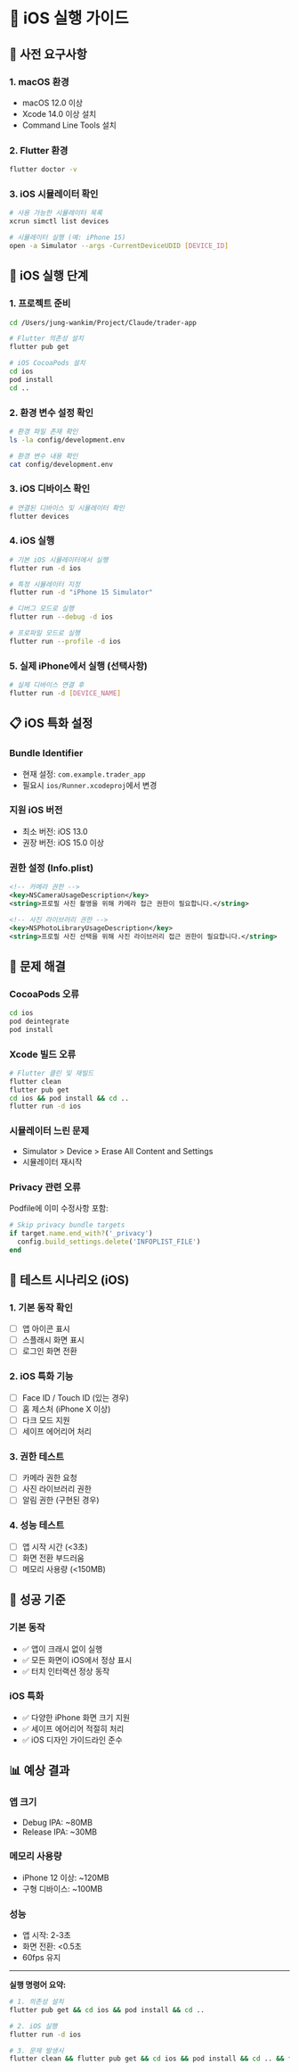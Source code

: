 # 📱 iOS 실행 가이드

## 🔧 사전 요구사항

### 1. macOS 환경
- macOS 12.0 이상
- Xcode 14.0 이상 설치
- Command Line Tools 설치

### 2. Flutter 환경
```bash
flutter doctor -v
```

### 3. iOS 시뮬레이터 확인
```bash
# 사용 가능한 시뮬레이터 목록
xcrun simctl list devices

# 시뮬레이터 실행 (예: iPhone 15)
open -a Simulator --args -CurrentDeviceUDID [DEVICE_ID]
```

## 🚀 iOS 실행 단계

### 1. 프로젝트 준비
```bash
cd /Users/jung-wankim/Project/Claude/trader-app

# Flutter 의존성 설치
flutter pub get

# iOS CocoaPods 설치
cd ios
pod install
cd ..
```

### 2. 환경 변수 설정 확인
```bash
# 환경 파일 존재 확인
ls -la config/development.env

# 환경 변수 내용 확인
cat config/development.env
```

### 3. iOS 디바이스 확인
```bash
# 연결된 디바이스 및 시뮬레이터 확인
flutter devices
```

### 4. iOS 실행
```bash
# 기본 iOS 시뮬레이터에서 실행
flutter run -d ios

# 특정 시뮬레이터 지정
flutter run -d "iPhone 15 Simulator"

# 디버그 모드로 실행
flutter run --debug -d ios

# 프로파일 모드로 실행
flutter run --profile -d ios
```

### 5. 실제 iPhone에서 실행 (선택사항)
```bash
# 실제 디바이스 연결 후
flutter run -d [DEVICE_NAME]
```

## 📋 iOS 특화 설정

### Bundle Identifier
- 현재 설정: `com.example.trader_app`
- 필요시 `ios/Runner.xcodeproj`에서 변경

### 지원 iOS 버전
- 최소 버전: iOS 13.0
- 권장 버전: iOS 15.0 이상

### 권한 설정 (Info.plist)
```xml
<!-- 카메라 권한 -->
<key>NSCameraUsageDescription</key>
<string>프로필 사진 촬영을 위해 카메라 접근 권한이 필요합니다.</string>

<!-- 사진 라이브러리 권한 -->
<key>NSPhotoLibraryUsageDescription</key>
<string>프로필 사진 선택을 위해 사진 라이브러리 접근 권한이 필요합니다.</string>
```

## 🔧 문제 해결

### CocoaPods 오류
```bash
cd ios
pod deintegrate
pod install
```

### Xcode 빌드 오류
```bash
# Flutter 클린 및 재빌드
flutter clean
flutter pub get
cd ios && pod install && cd ..
flutter run -d ios
```

### 시뮬레이터 느린 문제
- Simulator > Device > Erase All Content and Settings
- 시뮬레이터 재시작

### Privacy 관련 오류
Podfile에 이미 수정사항 포함:
```ruby
# Skip privacy bundle targets
if target.name.end_with?('_privacy')
  config.build_settings.delete('INFOPLIST_FILE')
end
```

## 📱 테스트 시나리오 (iOS)

### 1. 기본 동작 확인
- [ ] 앱 아이콘 표시
- [ ] 스플래시 화면 표시
- [ ] 로그인 화면 전환

### 2. iOS 특화 기능
- [ ] Face ID / Touch ID (있는 경우)
- [ ] 홈 제스처 (iPhone X 이상)
- [ ] 다크 모드 지원
- [ ] 세이프 에어리어 처리

### 3. 권한 테스트
- [ ] 카메라 권한 요청
- [ ] 사진 라이브러리 권한
- [ ] 알림 권한 (구현된 경우)

### 4. 성능 테스트
- [ ] 앱 시작 시간 (<3초)
- [ ] 화면 전환 부드러움
- [ ] 메모리 사용량 (<150MB)

## 🎯 성공 기준

### 기본 동작
- ✅ 앱이 크래시 없이 실행
- ✅ 모든 화면이 iOS에서 정상 표시
- ✅ 터치 인터랙션 정상 동작

### iOS 특화
- ✅ 다양한 iPhone 화면 크기 지원
- ✅ 세이프 에어리어 적절히 처리
- ✅ iOS 디자인 가이드라인 준수

## 📊 예상 결과

### 앱 크기
- Debug IPA: ~80MB
- Release IPA: ~30MB

### 메모리 사용량
- iPhone 12 이상: ~120MB
- 구형 디바이스: ~100MB

### 성능
- 앱 시작: 2-3초
- 화면 전환: <0.5초
- 60fps 유지

---

**실행 명령어 요약:**
```bash
# 1. 의존성 설치
flutter pub get && cd ios && pod install && cd ..

# 2. iOS 실행
flutter run -d ios

# 3. 문제 발생시
flutter clean && flutter pub get && cd ios && pod install && cd .. && flutter run -d ios
```